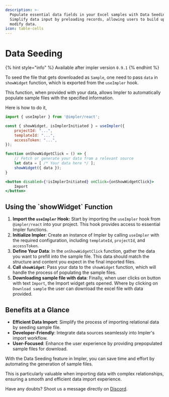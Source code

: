 ```yaml
---
description: >-
  Populate essential data fields in your Excel samples with Data Seeding.
  Simplify data input by preloading records, allowing users to build upon or
  modify data.
icon: table-cells
---
```


# Data Seeding

{% hint style="info" %}
Available after impler version `0.9.1`&#x20;
{% endhint %}

To seed the file that gets downloaded as `Sample`, one need to pass `data` in `showWidget` function, which is exported from the `useImpler` hook.

This function, when provided with your data, allows Impler to automatically populate sample files with the specified information.

Here is how to do it,

```jsx
import { useImpler } from '@impler/react';

const { showWidget, isImplerInitiated } = useImpler({
    projectId: "...",
    templateId: "...",
    accessToken: "...",
});

function onShowWidgetClick = () => {
    // Fetch or generate your data from a relevant source
    let data = [ /* Your data here */ ];
    showWidget({ data });
}

<button disabled={!isImplerInitiated} onClick={onShowWidgetClick}>
    Import
</button>
```

## Using the \`showWidget\` Function

1. **Import the `useImpler` Hook:** Start by importing the `useImpler` hook from `@impler/react` into your project. This hook provides access to essential Impler functions.
2. **Initialize Impler**: Create an instance of Impler by calling `useImpler` with the required configuration, including `templateId`, `projectId`, and `accessToken`.
3. **Define Your Data**: In the `onShowWidgetClick` function, gather the data you want to prefill into the sample file. This data should match the structure and content you expect in the final imported files.
4. **Call `showWidget`**: Pass your data to the `showWidget` function, which will handle the process of populating the sample files.
5. **Downloading sample file with data**: Finally, when user clicks on button with text `Import`, the Import widget gets opened. Where by clicking on `Download sample` the user can download the excel file with data provided.

## Benefits at a Glance

* **Efficient Data Import**: Simplify the process of importing relational data by seeding sample file.
* **Developer-Friendly**: Integrate data sources seamlessly into Impler's import workflow.
* **User-Focused**: Enhance the user experience by providing prepopulated sample files for download.

With the Data Seeding feature in Impler, you can save time and effort by automating the generation of sample files.

This is particularly valuable when importing data with complex relationships, ensuring a smooth and efficient data import experience.

Have any doubts? Shoot us a message directly on [Discord](https://discord.impler.io).
